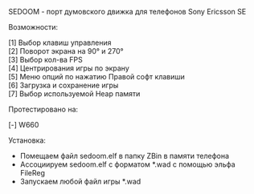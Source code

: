 SEDOOM - порт думовского движка для телефонов Sony Ericsson SE

Возможности:  
  
\[1\] Выбор клавиш управления  
\[2\] Поворот экрана на 90° и 270°  
\[3\] Выбор кол-ва FPS  
\[4\] Центрирования игры по экрану  
\[5\] Меню опций по нажатию Правой софт клавиши  
\[6\] Загрузка и сохранение игры  
\[7\] Выбор используемой Heap памяти  
  
Протестировано на:  
  
\[-\] W660  
  
Установка:  
  
* Помещаем файл sedoom.elf в папку ZBin в памяти телефона
* Ассоциируем sedoom.elf с форматом \*.wad с помощью эльфа FileReg
* Запускаем любой файл игры \*.wad
